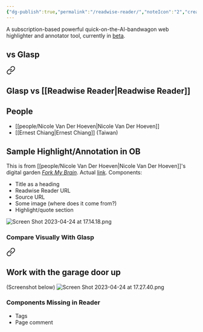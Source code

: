 ```yaml
---
{"dg-publish":true,"permalink":"/readwise-reader/","noteIcon":"2","created":"","updated":""}
---
```


A subscription-based powerful quick-on-the-AI-bandwagon web highlighter and annotator tool, currently in [beta](https://readwise.io/read).

## vs Glasp 
<div class="transclusion internal-embed is-loaded"><a class="markdown-embed-link" href="/glasp/#9fea1a" aria-label="Open link"><svg xmlns="http://www.w3.org/2000/svg" width="24" height="24" viewBox="0 0 24 24" fill="none" stroke="currentColor" stroke-width="2" stroke-linecap="round" stroke-linejoin="round" class="svg-icon lucide-link"><path d="M10 13a5 5 0 0 0 7.54.54l3-3a5 5 0 0 0-7.07-7.07l-1.72 1.71"></path><path d="M14 11a5 5 0 0 0-7.54-.54l-3 3a5 5 0 0 0 7.07 7.07l1.71-1.71"></path></svg></a><div class="markdown-embed">



## Glasp vs [[Readwise Reader\|Readwise Reader]]

</div></div>

## People
- [[people/Nicole Van Der Hoeven\|Nicole Van Der Hoeven]]
- [[Ernest Chiang\|Ernest Chiang]] (Taiwan)

## Sample Highlight/Annotation in OB

This is from [[people/Nicole Van Der Hoeven\|Nicole Van Der Hoeven]]'s digital garden [*Fork My Brain*](https://notes.nicolevanderhoeven.com/Fork+My+Brain). Actual [link](https://notes.nicolevanderhoeven.com/sources/Article/Work+With+the+Garage+Door+Up). Components:
- Title as a heading
- Readwise Reader URL
- Source URL
- Some image (where does it come from?)
- Highlight/quote section

![Screen Shot 2023-04-24 at 17.14.18.png](/img/user/_attachments/Screen%20Shot%202023-04-24%20at%2017.14.18.png)

### Compare Visually With Glasp


<div class="transclusion internal-embed is-loaded"><a class="markdown-embed-link" href="/this-digital-garden-s-raison-d-etre/#e9914e" aria-label="Open link"><svg xmlns="http://www.w3.org/2000/svg" width="24" height="24" viewBox="0 0 24 24" fill="none" stroke="currentColor" stroke-width="2" stroke-linecap="round" stroke-linejoin="round" class="svg-icon lucide-link"><path d="M10 13a5 5 0 0 0 7.54.54l3-3a5 5 0 0 0-7.07-7.07l-1.72 1.71"></path><path d="M14 11a5 5 0 0 0-7.54-.54l-3 3a5 5 0 0 0 7.07 7.07l1.71-1.71"></path></svg></a><div class="markdown-embed">



## Work with the garage door up

</div></div>


(Screenshot below)
![Screen Shot 2023-04-24 at 17.27.40.png](/img/user/_attachments/Screen%20Shot%202023-04-24%20at%2017.27.40.png)

### Components Missing in Reader
- Tags
- Page comment
